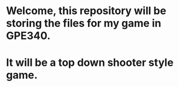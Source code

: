 # Welcome, this repository will be storing the files for my game in GPE340.
# It will be a top down shooter style game.
